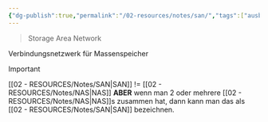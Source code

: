 ```yaml
---
{"dg-publish":true,"permalink":"/02-resources/notes/san/","tags":["ausbildung/gfn/ap1","informatik/hardware","informatik/netzwerk","speicher"],"noteIcon":"","updated":"2025-09-27T01:32:43.000+02:00"}
---
```


> Storage Area Network 

Verbindungsnetzwerk für Massenspeicher

>[!important] 
>[[02 - RESOURCES/Notes/SAN\|SAN]]  != [[02 - RESOURCES/Notes/NAS\|NAS]]
>**ABER** wenn man 2 oder mehrere [[02 - RESOURCES/Notes/NAS\|NAS]]s zusammen hat, dann kann man das als [[02 - RESOURCES/Notes/SAN\|SAN]] bezeichnen.
